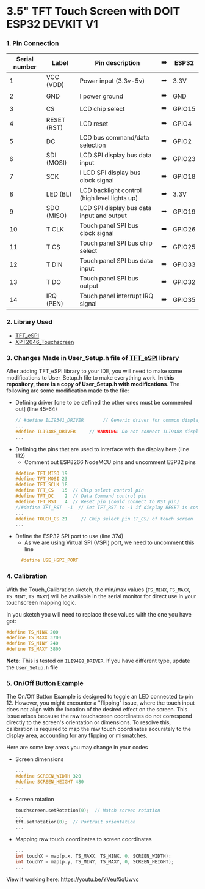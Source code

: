 # 3.5" TFT Touch Screen with DOIT ESP32 DEVKIT V1   
### 1. Pin Connection


| Serial number | Label       | 	Pin description                             | ➡️  | ESP32  |
|---------------|-------------|----------------------------------------------|-----|--------|
| 1	            | VCC (VDD)   | 	Power input (3.3v-5v)                       | ➡️  | 3.3V   |
| 2	            | GND	        | I power ground                               | ➡️  | GND    |
| 3	            | CS	         | LCD chip select                              | ➡️  | GPIO15 |
| 4	            | RESET (RST) | 	LCD reset                                   | ➡️  | GPIO4  |
| 5	            | DC	         | LCD bus command/data selection               | ➡️  | GPIO2  |
| 6	            | SDI (MOSI)	 | LCD SPI display bus data input               | ➡️  | GPIO23 |
| 7	            | SCK	        | I LCD SPI display bus clock signal           | ➡️  | GPIO18 |
| 8	            | LED (BL)	   | LCD backlight control (high level lights up) | ➡️  | 3.3V   |
| 9	            | SDO (MISO)	 | LCD SPI display bus data input and output    | ➡️  | GPIO19 |
| 10	           | T CLK	      | Touch panel SPI bus clock signal             | ➡️  | GPIO26 |
| 11	           | T CS	       | Touch panel SPI bus chip select              | ➡️  | GPIO25 |
| 12	           | T DIN	      | Touch panel SPI bus data input               | ➡️  | GPIO33 |
| 13	           | T DO	       | Touch panel SPI bus output                   | ➡️  | GPIO32 |
| 14	           | IRQ (PEN)   | 	Touch panel interrupt IRQ signal            | ➡️  | GPIO35 |

### 2. Library Used
- [TFT_eSPI](https://github.com/Bodmer/TFT_eSPI)
- [XPT2046_Touchscreen](https://github.com/PaulStoffregen/XPT2046_Touchscreen)
### 3. Changes Made in User_Setup.h file of [TFT_eSPI](https://github.com/Bodmer/TFT_eSPI) library
After adding TFT_eSPI library to your IDE, you will need to make some modifications to User_Setup.h file to make everything work. **In this repository, there is a copy of User_Setup.h with modifications**. The following are some modification made to the file: 
- Defining driver [one to be defined the other ones must be commented out] (line 45-64)
  ```cpp
  // #define ILI9341_DRIVER       // Generic driver for common displays
  ...
  #define ILI9488_DRIVER     // WARNING: Do not connect ILI9488 display SDO to MISO if other devices share the SPI bus (TFT SDO does NOT tristate when CS is high)
  ...
  ```
- Defining the pins that are used to interface with the display here (line 112)
  - Comment out  ESP8266 NodeMCU pins and uncomment ESP32 pins 
  ```cpp
  #define TFT_MISO 19
  #define TFT_MOSI 23
  #define TFT_SCLK 18
  #define TFT_CS   15  // Chip select control pin
  #define TFT_DC    2  // Data Command control pin
  #define TFT_RST   4  // Reset pin (could connect to RST pin)
  //#define TFT_RST  -1  // Set TFT_RST to -1 if display RESET is connected to ESP32 board RST
  ...
  #define TOUCH_CS 21     // Chip select pin (T_CS) of touch screen 
  ...
  ```
- Define the ESP32 SPI port to use (line 374)
  - As we are using Virtual SPI (VSPI) port, we need to uncomment this line
  ```cpp
    #define USE_HSPI_PORT 
  ```
### 4. Calibration
With the Touch_Calibration sketch, the min/max values (`TS_MINX`, `TS_MAXX`, `TS_MINY`, `TS_MAXY`) will be available in the serial monitor for direct use in your touchscreen mapping logic.

In you sketch you will need to replace these values with the one you have got:
```cpp
#define TS_MINX 200
#define TS_MAXX 3700
#define TS_MINY 240
#define TS_MAXY 3800
```
**Note:** This is tested on `ILI9488_DRIVER`. If you have different type, update the `User_Setup.h` file

### 5. On/Off Button Example
The On/Off Button Example is designed to toggle an LED connected to pin 12. However, you might encounter a "flipping" issue, where the touch input does not align with the location of the desired effect on the screen. This issue arises because the raw touchscreen coordinates do not correspond directly to the screen's orientation or dimensions. To resolve this, calibration is required to map the raw touch coordinates accurately to the display area, accounting for any flipping or mismatches.

Here are some key areas you may change in your codes
- Screen dimensions
  ```cpp
  ...
  #define SCREEN_WIDTH 320
  #define SCREEN_HEIGHT 480
  ...
  ```
- Screen rotation
  ```cpp
  touchscreen.setRotation(0);  // Match screen rotation
  ...
  tft.setRotation(0);  // Portrait orientation
  ...
  ```
- Mapping raw touch coordinates to screen coordinates
  ```cpp
  ...
  int touchX = map(p.x, TS_MAXX, TS_MINX, 0, SCREEN_WIDTH);
  int touchY = map(p.y, TS_MINY, TS_MAXY, 0, SCREEN_HEIGHT);
  ...
  ```
View it working here: https://youtu.be/YVeuXiqUwvc